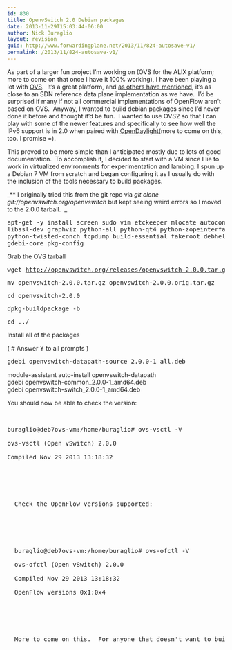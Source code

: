 ```yaml
---
id: 830
title: OpenvSwitch 2.0 Debian packages
date: 2013-11-29T15:03:44-06:00
author: Nick Buraglio
layout: revision
guid: http://www.forwardingplane.net/2013/11/824-autosave-v1/
permalink: /2013/11/824-autosave-v1/
---
```

As part of a larger fun project I&#8217;m working on (OVS for the ALIX platform; more to come on that once I have it 100% working), I have been playing a lot with <a href="http://openvswitch.org/ " target="_blank">OVS</a>.  It&#8217;s a great platform, and <a href="http://networkstatic.net/install-open-vswitch-v2-redhat-fedora-19/" target="_blank">as others have mentioned</a>, it&#8217;s as close to an SDN reference data plane implementation as we have.  I&#8217;d be surprised if many if not all commercial implementations of OpenFlow aren&#8217;t based on OVS.  Anyway, I wanted to build debian packages since I&#8217;d never done it before and thought it&#8217;d be fun.  I wanted to use OVS2 so that I can play with some of the newer features and specifically to see how well the IPv6 support is in 2.0 when paired with <a href="http://www.opendaylight.org/" target="_blank">OpenDaylight</a>(more to come on this, too. I promise =).

This proved to be more simple than I anticipated mostly due to lots of good documentation.  To accomplish it, I decided to start with a VM since I lie to work in virtualized environments for experimentation and lambing. I spun up a Debian 7 VM from scratch and began configuring it as I usually do with the inclusion of the tools necessary to build packages.

_** I originally tried this from the git repo via _git clone git://openvswitch.org/openvswitch_ but kept seeing weird errors so I moved to the 2.0.0 tarball.  _

<pre>apt-get -y install screen sudo vim etckeeper mlocate autoconf2.13 \
libssl-dev graphviz python-all python-qt4 python-zopeinterface \
python-twisted-conch tcpdump build-essential fakeroot debhelper \
gdebi-core pkg-config</pre>

Grab the OVS tarball

<pre>wget <a href="http://openvswitch.org/releases/openvswitch-2.0.0.tar.gz">http://openvswitch.org/releases/openvswitch-2.0.0.tar.gz</a></pre>

<pre>mv openvswitch-2.0.0.tar.gz openvswitch-2.0.0.orig.tar.gz</pre>

<pre>cd openvswitch-2.0.0</pre>

<pre>dpkg-buildpackage -b</pre>

<pre>cd ../</pre>

Install all of the packages

( # Answer Y to all prompts )

<pre>gdebi openvswitch-datapath-source_2.0.0-1_all.deb</pre>

module-assistant auto-install openvswitch-datapath  
gdebi openvswitch-common\_2.0.0-1\_amd64.deb  
gdebi openvswitch-switch\_2.0.0-1\_amd64.deb

<div>
</div>

You should now be able to check the version:

&nbsp;

<pre>buraglio@deb7ovs-vm:/home/buraglio# ovs-vsctl -V<br />
ovs-vsctl (Open vSwitch) 2.0.0<br />
Compiled Nov 29 2013 13:18:32</p>


<p>
  Check the OpenFlow versions supported:  
</p>


<p>
  buraglio@deb7ovs-vm:/home/buraglio# ovs-ofctl -V<br />
  ovs-ofctl (Open vSwitch) 2.0.0<br />
  Compiled Nov 29 2013 13:18:32<br />
  OpenFlow versions 0x1:0x4
</p>


<p>
  More to come on this.  For anyone that doesn't want to build the .debs themselves, they're available to download from <a href="http://www.forwardingplane.net/wp-content/uploads/OVS2.0/" target="_blank">here</a>, no warranty implied or expressed =)
</p>


<p>
  &nbsp;
</p>